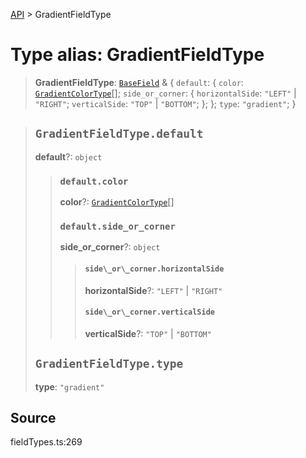 [API](../index.md) > GradientFieldType

# Type alias: GradientFieldType

> **GradientFieldType**: [`BaseField`](type-alias.BaseField.md) & \{
  `default`: \{
    `color`: [`GradientColorType`](type-alias.GradientColorType.md)[];
    `side_or_corner`: \{
      `horizontalSide`: `"LEFT"` \| `"RIGHT"`;
      `verticalSide`: `"TOP"` \| `"BOTTOM"`;
    };
  };
  `type`: `"gradient"`;
 }

> ## `GradientFieldType.default`
>
> **default**?: `object`
>
> > ### `default.color`
> >
> > **color**?: [`GradientColorType`](type-alias.GradientColorType.md)[]
> >
> > ### `default.side_or_corner`
> >
> > **side\_or\_corner**?: `object`
> >
> > > #### `side\_or\_corner.horizontalSide`
> > >
> > > **horizontalSide**?: `"LEFT"` \| `"RIGHT"`
> > >
> > > #### `side\_or\_corner.verticalSide`
> > >
> > > **verticalSide**?: `"TOP"` \| `"BOTTOM"`
> > >
> > >
> >
> >
>
> ## `GradientFieldType.type`
>
> **type**: `"gradient"`
>
>

## Source

fieldTypes.ts:269
